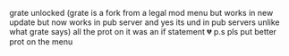 grate unlocked (grate is a fork from a legal mod menu but works in new update but now works in pub server and yes its und in pub servers unlike what grate says) all the prot on it was an if statement 💔 p.s pls put better prot on the menu
